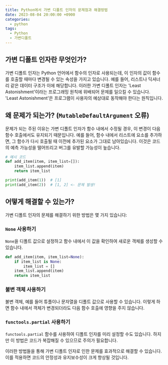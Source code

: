 ```yaml
---
title: Python에서 가변 디폴트 인자의 문제점과 해결방법
date: 2023-08-04 20:00:00 +0900
categories:
  - python
tags:
  - Python
  - 가변디폴트
---
```


## 가변 디폴트 인자란 무엇인가?

가변 디폴트 인자는 Python 언어에서 함수의 인자로 사용되는데, 이 인자의 값이 함수를 호출할 때마다 변경될 수 있는 속성을 가지고 있습니다. 예를 들어, 리스트나 딕셔너리 같은 데이터 구조가 이에 해당합니다. 이러한 가변 디폴트 인자는 'Least Astonishment'이라는 프로그래밍 원칙에 위배되어 문제를 일으킬 수 있습니다. 'Least Astonishment'은 프로그램이 사용자의 예상대로 동작해야 한다는 원칙입니다.

## 왜 문제가 되는가? (`MutableDefaultArgument` 오류)

문제가 되는 주된 이유는 가변 디폴트 인자가 함수 내에서 수정될 경우, 이 변경이 다음 함수 호출에서도 유지되기 때문입니다. 예를 들어, 함수 내에서 리스트에 요소를 추가하면, 그 함수가 다시 호출될 때 이전에 추가된 요소가 그대로 남아있습니다. 이것은 코드의 예측 가능성을 떨어뜨리고 버그를 유발할 가능성이 높습니다.

```python
# 예시 코드
def add_item(item, item_list=[]):
    item_list.append(item)
    return item_list

print(add_item(1))  # [1]
print(add_item(2))  # [1, 2] <- 문제 발생!
```

## 어떻게 해결할 수 있는가?

가변 디폴트 인자의 문제를 해결하기 위한 방법은 몇 가지 있습니다:

### `None` 사용하기

`None`을 디폴트 값으로 설정하고 함수 내에서 이 값을 확인하여 새로운 객체를 생성할 수 있습니다.

```python
def add_item(item, item_list=None):
    if item_list is None:
        item_list = []
    item_list.append(item)
    return item_list
```

### 불변 객체 사용하기

불변 객체, 예를 들어 튜플이나 문자열을 디폴트 값으로 사용할 수 있습니다. 이렇게 하면 함수 내에서 객체가 변경되더라도 다음 함수 호출에 영향을 주지 않습니다.

### `functools.partial` 사용하기

`functools.partial` 함수를 사용하여 디폴트 인자를 미리 설정할 수도 있습니다. 하지만 이 방법은 코드가 복잡해질 수 있으므로 주의가 필요합니다.

이러한 방법들을 통해 가변 디폴트 인자로 인한 문제를 효과적으로 해결할 수 있습니다. 이를 적용하면 코드의 안정성과 유지보수성이 크게 향상될 것입니다.